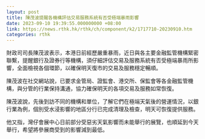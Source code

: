 ```yaml
---
layout: post
title: 陳茂波提醒各機構評估交易服務系統有否受極端暴雨影響
date: 2023-09-10 19:39:55.000000000 +08:00
link: https://news.rthk.hk/rthk/ch/component/k2/1717710-20230910.htm
categories: rthk
---
```


財政司司長陳茂波表示，本港日前經歷嚴重暴雨，近日與各主要金融監管機構緊密聯繫，提醒銀行及證券行等機構，須仔細評估交易及服務系統有否受極端暴雨所影響，全面檢視各個環節，以確保明天復市的交易及服務穩定暢順。

陳茂波在社交網站說，已要求金管局、證監會、港交所、保監會等各金融監管機構，與分管的行業保持溝通，協力確保明天的各項交易及服務如常恢復。

陳茂波說，先後到訪不同的機構和單位，了解它們在極端天氣後的營運情況，以銀行業為例，個別受水浸影響的地區分行已完成清理及檢查，明天可恢復提供服務。

他又指，灣仔會展中心日前部分受惡劣天氣影響而未能舉行的展覽，也順延到今天舉行，希望將參展商受到的影響減到最低。
